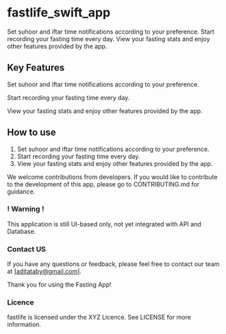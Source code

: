 # fastlife_swift_app
Set suhoor and iftar time notifications according to your preference.
Start recording your fasting time every day.
View your fasting stats and enjoy other features provided by the app.

## Key Features
Set suhoor and iftar time notifications according to your preference.

Start recording your fasting time every day.

View your fasting stats and enjoy other features provided by the app.

## How to use
1. Set suhoor and iftar time notifications according to your preference.
2. Start recording your fasting time every day.
3. View your fasting stats and enjoy other features provided by the app.

We welcome contributions from developers. If you would like to contribute to the development of this app, please go to CONTRIBUTING.md for guidance.

### ! Warning !
This application is still UI-based only, not yet integrated with API and Database.

### Contact US
If you have any questions or feedback, please feel free to contact our team at [aditataby@gmail.com].

Thank you for using the Fasting App!

### Licence
fastlife is licensed under the XYZ Licence. See LICENSE for more information.
